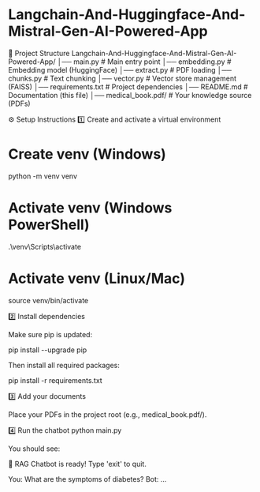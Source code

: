# Langchain-And-Huggingface-And-Mistral-Gen-AI-Powered-App

📂 Project Structure
Langchain-And-Huggingface-And-Mistral-Gen-AI-Powered-App/
│── main.py                # Main entry point
│── embedding.py           # Embedding model (HuggingFace)
│── extract.py             # PDF loading
│── chunks.py              # Text chunking
│── vector.py              # Vector store management (FAISS)
│── requirements.txt       # Project dependencies
│── README.md              # Documentation (this file)
│── medical_book.pdf/      # Your knowledge source (PDFs)

⚙️ Setup Instructions
1️⃣ Create and activate a virtual environment
# Create venv (Windows)
python -m venv venv

# Activate venv (Windows PowerShell)
.\venv\Scripts\activate

# Activate venv (Linux/Mac)
source venv/bin/activate

2️⃣ Install dependencies

Make sure pip is updated:

pip install --upgrade pip


Then install all required packages:

pip install -r requirements.txt

3️⃣ Add your documents

Place your PDFs in the project root (e.g., medical_book.pdf/).

4️⃣ Run the chatbot
python main.py


You should see:

🤖 RAG Chatbot is ready! Type 'exit' to quit.

You: What are the symptoms of diabetes?
Bot: ...